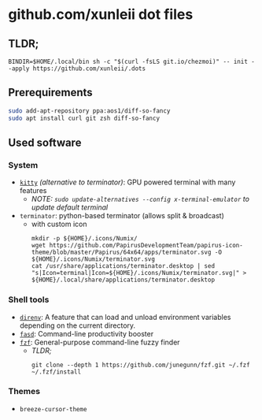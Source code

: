 # github.com/xunleii dot files

## TLDR;

```
BINDIR=$HOME/.local/bin sh -c "$(curl -fsLS git.io/chezmoi)" -- init --apply https://github.com/xunleii/.dots
```

## Prerequirements

```bash
sudo add-apt-repository ppa:aos1/diff-so-fancy
sudo apt install curl git zsh diff-so-fancy
```

## Used software 

### System

- [`kitty`](https://sw.kovidgoyal.net/kitty/) *(alternative to terminator)*: GPU powered terminal with many features
  - *NOTE: `sudo update-alternatives --config x-terminal-emulator` to update default terminal*
- `terminator`: python-based terminator (allows split & broadcast)
  - with custom icon 
    ```
    mkdir -p ${HOME}/.icons/Numix/
    wget https://github.com/PapirusDevelopmentTeam/papirus-icon-theme/blob/master/Papirus/64x64/apps/terminator.svg -O ${HOME}/.icons/Numix/terminator.svg
    cat /usr/share/applications/terminator.desktop | sed "s|Icon=terminal|Icon=${HOME}/.icons/Numix/terminator.svg|" > ${HOME}/.local/share/applications/terminator.desktop
    ```
  
### Shell tools

- [`direnv`](https://direnv.net/): A feature that can load and unload environment variables depending on the current directory.
- [`fasd`](https://github.com/clvv/fasd): Command-line productivity booster
- [`fzf`](https://github.com/junegunn/fzf): General-purpose command-line fuzzy finder
  - *TLDR;*
    ```
    git clone --depth 1 https://github.com/junegunn/fzf.git ~/.fzf
    ~/.fzf/install
    ```

### Themes
- `breeze-cursor-theme`
